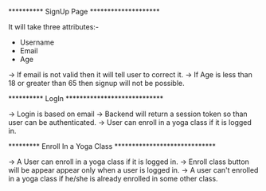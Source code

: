 ********** SignUp Page ********************

It will take three attributes:-
* Username
* Email
* Age

-> If email is not valid then it will tell user to correct it.
-> If Age is less than 18 or greater than 65 then signup will not be possible.

********** LogIn ****************************

-> Login is based on email
-> Backend will return a session token so than user can be authenticated.
-> User can enroll in a yoga class if it is logged in.

********* Enroll In a Yoga Class *****************************

-> A User can enroll in a yoga class if it is logged in.
-> Enroll class button will be appear appear only when a user is logged in.
-> A user can't enrolled in a yoga class if he/she is already enrolled in some other class.